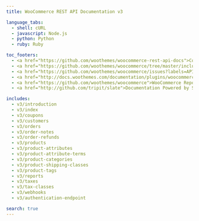 ```yaml
---
title: WooCommerce REST API Documentation v3

language_tabs:
  - shell: cURL
  - javascript: Node.js
  - python: Python
  - ruby: Ruby

toc_footers:
  - <a href="https://github.com/woothemes/woocommerce-rest-api-docs">Contributing to WC REST API Docs</a>
  - <a href="https://github.com/woothemes/woocommerce/tree/master/includes/api">REST API Source on GitHub</a>
  - <a href="https://github.com/woothemes/woocommerce/issues?labels=API&amp;page=1&amp;state=open">REST API Issues</a>
  - <a href="http://docs.woothemes.com/documentation/plugins/woocommerce/">WooCommerce Documentation</a>
  - <a href="https://github.com/woothemes/woocommerce">WooCommerce Repository</a>
  - <a href="http://github.com/tripit/slate">Documentation Powered by Slate</a>

includes:
  - v3/introduction
  - v3/index
  - v3/coupons
  - v3/customers
  - v3/orders
  - v3/order-notes
  - v3/order-refunds
  - v3/products
  - v3/product-attributes
  - v3/product-attribute-terms
  - v3/product-categories
  - v3/product-shipping-classes
  - v3/product-tags
  - v3/reports
  - v3/taxes
  - v3/tax-classes
  - v3/webhooks
  - v3/authentication-endpoint

search: true
---
```

